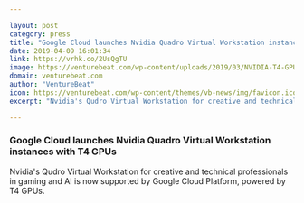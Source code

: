 ```yaml
---

layout: post
category: press
title: "Google Cloud launches Nvidia Quadro Virtual Workstation instances with T4 GPUs"
date: 2019-04-09 16:01:34
link: https://vrhk.co/2UsQgTU
image: https://venturebeat.com/wp-content/uploads/2019/03/NVIDIA-T4-GPU.jpg?w=1200&strip=all
domain: venturebeat.com
author: "VentureBeat"
icon: https://venturebeat.com/wp-content/themes/vb-news/img/favicon.ico
excerpt: "Nvidia's Qudro Virtual Workstation for creative and technical professionals in gaming and AI is now supported by Google Cloud Platform, powered by T4 GPUs."

---
```


### Google Cloud launches Nvidia Quadro Virtual Workstation instances with T4 GPUs

Nvidia's Qudro Virtual Workstation for creative and technical professionals in gaming and AI is now supported by Google Cloud Platform, powered by T4 GPUs.